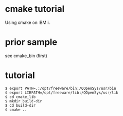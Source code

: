 # cmake tutorial
Using cmake on IBM i.

# prior sample
see cmake_bin (first)

# tutorial
```
$ export PATH=.:/opt/freeware/bin:/QOpenSys/usr/bin
$ export LIBPATH=/opt/freeware/lib:/QOpenSys/usr/lib
$ cd cmake_lib
$ mkdir build-dir
$ cd build-dir
$ cmake ..
```

